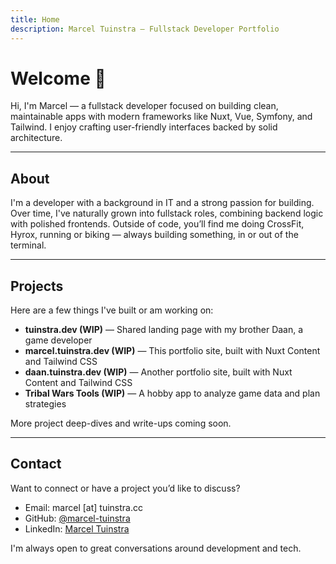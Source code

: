 ```yaml
---
title: Home
description: Marcel Tuinstra – Fullstack Developer Portfolio
---
```


# Welcome 👋

Hi, I'm Marcel — a fullstack developer focused on building clean, maintainable apps with modern frameworks like Nuxt, Vue, Symfony, and Tailwind. I enjoy crafting user-friendly interfaces backed by solid architecture.

---

## About

I'm a developer with a background in IT and a strong passion for building. Over time, I've naturally grown into fullstack roles, combining backend logic with polished frontends. Outside of code, you’ll find me doing CrossFit, Hyrox, running or biking — always building something, in or out of the terminal.

---

## Projects

Here are a few things I've built or am working on:

- **tuinstra.dev (WIP)** — Shared landing page with my brother Daan, a game developer
- **marcel.tuinstra.dev (WIP)** — This portfolio site, built with Nuxt Content and Tailwind CSS
- **daan.tuinstra.dev (WIP)** — Another portfolio site, built with Nuxt Content and Tailwind CSS
- **Tribal Wars Tools (WIP)** — A hobby app to analyze game data and plan strategies

More project deep-dives and write-ups coming soon.

---

## Contact

Want to connect or have a project you’d like to discuss?

- Email: marcel
  [at]
  tuinstra.cc
- GitHub: [@marcel-tuinstra](https://github.com/marcel-tuinstra)
- LinkedIn: [Marcel Tuinstra](https://www.linkedin.com/in/marceltuinstra)

I'm always open to great conversations around development and tech.
